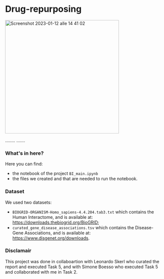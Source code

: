 # Drug-repurposing
<img width="368" alt="Screenshot 2023-01-12 alle 14 41 02" src="https://user-images.githubusercontent.com/91341004/212082115-9f7dcdfb-e688-47cc-8a0e-58faab2c45b8.png">

........
.......

### What's in here?
Here you can find:
- the notebook of the project `BI_main.ipynb`
- the files we created and that are needed to run the notebook.

### Dataset
We used two datasets:
- `BIOGRID-ORGANISM-Homo_sapiens-4.4.204.tab3.txt` which contains the Human Interactome, and is available at: https://downloads.thebiogrid.org/BioGRID;
- `curated_gene_disease_associations.tsv` which contains the Disease-Gene Associations, and is available at: https://www.disgenet.org/downloads.

### Disclamair
This project was done in collaboartion with Leonardo Skerl who curated the report and executed Task 5, and with Simone Boesso who executed Task 5 and collaborated with me in Task 2.

